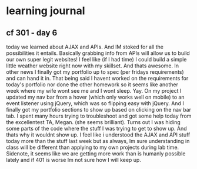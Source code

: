 # learning journal
## cf 301 - day 6

today we learned about AJAX and APIs. And IM stoked for all the possibilities it entails. Basically grabbing info from APIs will allow us to build our own super legit websites! I feel like (if I had time) I could build a simple little weather website right now with my skillset. And thats awesome. In other news I finally got my portfolio up to spec (per fridays requirements) and can hand it in. That being said I havent worked on the requirements for today's portfolio nor done the other homework so it seems like another week where my wife wont see me and I wont sleep. Yay. On my project I updated my nav bar from a hover (which only works well on mobile) to an event listener using jQuery, which was so flipping easy with jQuery. And I finally got my portfolio sections to show up based on clicking on the nav bar tab. I spent many hours trying to troubleshoot and got some help today from the excellentest TA, Megan. (she seems brilliant). Turns out I was hiding some parts of the code where the stuff I was trying to get to show up. And thats why it wouldnt show up. I feel like i understood the AJAX and API stuff today more than the stuff last week but as always, Im sure understanding in class will be different than applying to my own projects during lab time. Sidenote, it seems like we are getting more work than is humanly possible lately and if 401 is worse Im not sure how I will keep up. 
